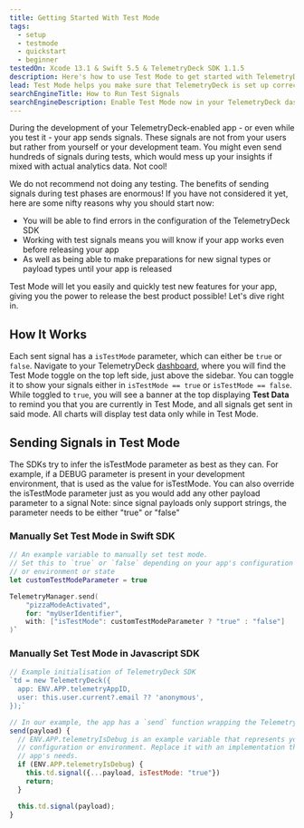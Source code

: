 ```yaml
---
title: Getting Started With Test Mode
tags:
  - setup
  - testmode
  - quickstart
  - beginner
testedOn: Xcode 13.1 & Swift 5.5 & TelemetryDeck SDK 1.1.5
description: Here's how to use Test Mode to get started with TelemetryDeck
lead: Test Mode helps you make sure that TelemetryDeck is set up correctly in your app and allows you to set up your insights even during development.
searchEngineTitle: How to Run Test Signals
searchEngineDescription: Enable Test Mode now in your TelemetryDeck dashboard to easily send signals through debug mode.
---
```


During the development of your TelemetryDeck-enabled app - or even while you test it - your app sends signals. These signals are not from your users but rather from yourself or your development team. You might even send hundreds of signals during tests, which would mess up your insights if mixed with actual analytics data. Not cool!

We do not recommend not doing any testing. The benefits of sending signals during test phases are enormous! If you have not considered it yet, here are some nifty reasons why you should start now:
- You will be able to find errors in the configuration of the TelemetryDeck SDK
- Working with test signals means you will know if your app works even before releasing your app
- As well as being able to make preparations for new signal types or payload types until your app is released

Test Mode will let you easily and quickly test new features for your app, giving you the power to release the best product possible! Let's dive right in.

## How It Works

Each sent signal has a `isTestMode` parameter, which can either be `true` or `false`.
Navigate to your TelemetryDeck [dashboard](https://dashboard.telemetrydeck.com/), where you will find the Test Mode toggle on the top left side, just above the sidebar.
You can toggle it to show your signals either in `isTestMode == true` or `isTestMode == false`. While toggled to `true`, you will see a banner at the top displaying **Test Data** to remind you that you are currently in Test Mode, and all signals get sent in said mode. All charts will display test data only while in Test Mode.

## Sending Signals in Test Mode

The SDKs try to infer the isTestMode parameter as best as they can. For example, if a DEBUG parameter is present in your development environment, that is used as the value for isTestMode.
You can also override the isTestMode parameter just as you would add any other payload parameter to a signal
Note: since signal payloads only support strings, the parameter needs to be either "true" or "false"

### Manually Set Test Mode in Swift SDK

````swift
// An example variable to manually set test mode.
// Set this to `true` or `false` depending on your app's configuration
// or environment or state
let customTestModeParameter = true

TelemetryManager.send(
    "pizzaModeActivated",
    for: "myUserIdentifier",
    with: ["isTestMode": customTestModeParameter ? "true" : "false"]
)`
````

### Manually Set Test Mode in Javascript SDK

````javascript
// Example initialisation of TelemetryDeck SDK
`td = new TelemetryDeck({
  app: ENV.APP.telemetryAppID,
  user: this.user.current?.email ?? 'anonymous',
});`

// In our example, the app has a `send` function wrapping the TelemetryDeck SDK
send(payload) {
  // ENV.APP.telemetryIsDebug is an example variable that represents your app's
  // configuration or environment. Replace it with an implementation that fits your
  // app's needs.
  if (ENV.APP.telemetryIsDebug) {
    this.td.signal({...payload, isTestMode: "true"})
    return;
  }

  this.td.signal(payload);
}
````